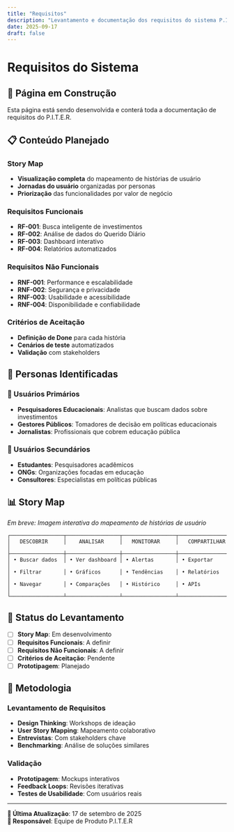 ```yaml
---
title: "Requisitos"
description: "Levantamento e documentação dos requisitos do sistema P.I.T.E.R"
date: 2025-09-17
draft: false
---
```


# Requisitos do Sistema

## 🚧 Página em Construção

Esta página está sendo desenvolvida e conterá toda a documentação de requisitos do P.I.T.E.R.

## 📋 Conteúdo Planejado

### Story Map
- **Visualização completa** do mapeamento de histórias de usuário
- **Jornadas do usuário** organizadas por personas
- **Priorização** das funcionalidades por valor de negócio

### Requisitos Funcionais
- **RF-001**: Busca inteligente de investimentos
- **RF-002**: Análise de dados do Querido Diário
- **RF-003**: Dashboard interativo
- **RF-004**: Relatórios automatizados

### Requisitos Não Funcionais
- **RNF-001**: Performance e escalabilidade
- **RNF-002**: Segurança e privacidade
- **RNF-003**: Usabilidade e acessibilidade
- **RNF-004**: Disponibilidade e confiabilidade

### Critérios de Aceitação
- **Definição de Done** para cada história
- **Cenários de teste** automatizados
- **Validação** com stakeholders

## 🎯 Personas Identificadas

### 👥 Usuários Primários
- **Pesquisadores Educacionais**: Analistas que buscam dados sobre investimentos
- **Gestores Públicos**: Tomadores de decisão em políticas educacionais
- **Jornalistas**: Profissionais que cobrem educação pública

### 👥 Usuários Secundários
- **Estudantes**: Pesquisadores acadêmicos
- **ONGs**: Organizações focadas em educação
- **Consultores**: Especialistas em políticas públicas

## 📊 Story Map

*Em breve: Imagem interativa do mapeamento de histórias de usuário*

```
┌─────────────────┬─────────────────┬─────────────────┬─────────────────┐
│   DESCOBRIR     │    ANALISAR     │   MONITORAR     │   COMPARTILHAR  │
├─────────────────┼─────────────────┼─────────────────┼─────────────────┤
│ • Buscar dados  │ • Ver dashboard │ • Alertas       │ • Exportar      │
│ • Filtrar       │ • Gráficos      │ • Tendências    │ • Relatórios    │
│ • Navegar       │ • Comparações   │ • Histórico     │ • APIs          │
└─────────────────┴─────────────────┴─────────────────┴─────────────────┘
```

## 🔄 Status do Levantamento

- [ ] **Story Map**: Em desenvolvimento
- [ ] **Requisitos Funcionais**: A definir
- [ ] **Requisitos Não Funcionais**: A definir
- [ ] **Critérios de Aceitação**: Pendente
- [ ] **Prototipagem**: Planejado

## 📖 Metodologia

### Levantamento de Requisitos
- **Design Thinking**: Workshops de ideação
- **User Story Mapping**: Mapeamento colaborativo
- **Entrevistas**: Com stakeholders chave
- **Benchmarking**: Análise de soluções similares

### Validação
- **Prototipagem**: Mockups interativos
- **Feedback Loops**: Revisões iterativas
- **Testes de Usabilidade**: Com usuários reais

---

**📅 Última Atualização**: 17 de setembro de 2025  
**👥 Responsável**: Equipe de Produto P.I.T.E.R
